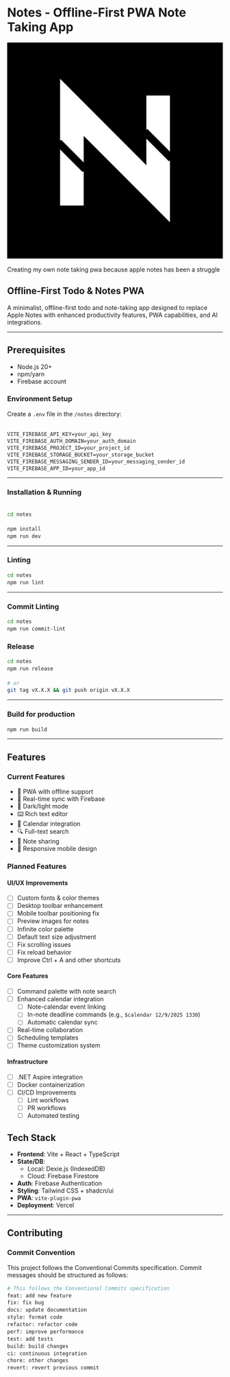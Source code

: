 # Notes - Offline-First PWA Note Taking App

![Notes](/notes/public/assets/note-maskable.png)

Creating my own note taking pwa because apple notes has been a struggle

## Offline-First Todo & Notes PWA

A minimalist, offline-first todo and note-taking app designed to replace Apple Notes with enhanced productivity features, PWA capabilities, and AI integrations.

---

## Prerequisites

- Node.js 20+
- npm/yarn
- Firebase account

### Environment Setup

Create a `.env` file in the `/notes` directory:

```

VITE_FIREBASE_API_KEY=your_api_key
VITE_FIREBASE_AUTH_DOMAIN=your_auth_domain
VITE_FIREBASE_PROJECT_ID=your_project_id
VITE_FIREBASE_STORAGE_BUCKET=your_storage_bucket
VITE_FIREBASE_MESSAGING_SENDER_ID=your_messaging_sender_id
VITE_FIREBASE_APP_ID=your_app_id
```

---

### Installation & Running

```bash

cd notes

npm install
npm run dev
```

---

### Linting

```bash
cd notes
npm run lint
```

---

### Commit Linting

```bash
cd notes
npm run commit-lint
```

### Release

```bash
cd notes
npm run release

# or
git tag vX.X.X && git push origin vX.X.X
```

---

### Build for production

```bash
npm run build
```

---

## Features

### Current Features

- 📱 PWA with offline support
- 🔄 Real-time sync with Firebase
- 🎨 Dark/light mode
- ⌨️ Rich text editor
- 📅 Calendar integration
- 🔍 Full-text search
- 👥 Note sharing
- 📱 Responsive mobile design

### Planned Features

#### UI/UX Improvements

- [ ] Custom fonts & color themes
- [ ] Desktop toolbar enhancement
- [ ] Mobile toolbar positioning fix
- [ ] Preview images for notes
- [ ] Infinite color palette
- [ ] Default text size adjustment
- [ ] Fix scrolling issues
- [ ] Fix reload behavior
- [ ] Improve Ctrl + A and other shortcuts

#### Core Features

- [ ] Command palette with note search
- [ ] Enhanced calendar integration
  - [ ] Note-calendar event linking
  - [ ] In-note deadline commands (e.g., `$calendar 12/9/2025 1330`)
  - [ ] Automatic calendar sync
- [ ] Real-time collaboration
- [ ] Scheduling templates
- [ ] Theme customization system

#### Infrastructure

- [ ] .NET Aspire integration
- [ ] Docker containerization
- [ ] CI/CD Improvements
  - [ ] Lint workflows
  - [ ] PR workflows
  - [ ] Automated testing

## Tech Stack

- **Frontend**: Vite + React + TypeScript
- **State/DB**:
  - Local: Dexie.js (IndexedDB)
  - Cloud: Firebase Firestore
- **Auth**: Firebase Authentication
- **Styling**: Tailwind CSS + shadcn/ui
- **PWA**: `vite-plugin-pwa`
- **Deployment**: Vercel

---

## Contributing

### Commit Convention

This project follows the Conventional Commits specification. Commit messages should be structured as follows:

```sh
# This follows the Conventional Commits specification
feat: add new feature
fix: fix bug
docs: update documentation
style: format code
refactor: refactor code
perf: improve performance
test: add tests
build: build changes
ci: continuous integration
chore: other changes
revert: revert previous commit
```
